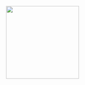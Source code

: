 <div id="header" align="center">
  <img src="https://media.giphy.com/media/sQuHLqjWwRXGvrjkg0/giphy.gif" width="200"/>
</div>
